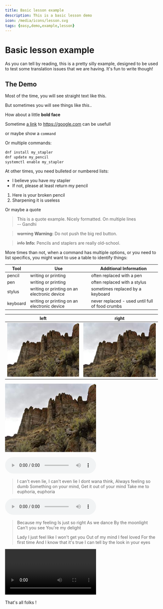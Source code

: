 ```yaml
---
title: Basic lesson example
description: This is a basic lesson demo
icon: /media/icons/lesson.svg
tags: {easy,demo,example,lesson}
---
```


# Basic lesson example

As you can tell by reading, this is a pretty silly example, designed to be used to test some translation issues that we are having. It's fun to write though!

## The Demo

Most of the time, you will see straight text like this.

But sometimes you will see things like _this_..

How about a little **bold face**

Sometime [a link](https://google.com) to https://google.com can be usefull

or maybe show a `command`

Or multiple commands:

```
dnf install my_stapler
dnf update my_pencil
systemctl enable my_stapler
```

At other times, you need bulleted or numbered lists:

- I believe you have my stapler
- If not, please at least return my pencil

1. Here is your broken pencil
2. Sharpening it is useless

Or maybe a quote

> This is a quote example. Nicely formatted.
> On multiple lines  
> -- Gandhi

> ~~warning~~ **Warning:** Do not push the big red button.

> ~~info~~ **Info:** Pencils and staplers are really old-school.

More times than not, when a command has multiple options, or you need to list specifics, you might want to use a table to identify things:

|  Tool    |   Use               |   Additional Information                                  |
|----------|---------------------|-----------------------------------------------------------|
| pencil   | writing or printing | often replaced with a pen                                 |
| pen      | writing or printing | often replaced with a stylus                              |
| stylus   | writing or printing on an electronic device | sometimes replaced by a keyboard  |
| keyboard | writing or printing on an electronic device | never replaced - used until full of food crumbs |



|  left    |  right   |
|----------|----------|
| ![image label](/media/test.jpg)   | ![image label](/media/test.jpg)  |

![image label](/media/test.jpg)

![Destiny Rogers - Euphoria](https://cdns-preview-1.dzcdn.net/stream/c-113e128007e3c0a3040b80039717cac7-5.mp3)

> I can't even lie, I can't even lie
> I dont wana think, Always feeling so dumb
> Something on your mind, Get it out of your mind
> Take me to euphoria, euphoria

![Modjo - Lady](https://cdns-preview-3.dzcdn.net/stream/c-3ae408da9e670b3c0bfa4eb026b2d5e4-3.mp3)

> Because my feeling Is just so right
> As we dance By the moonlight Can't you see You're my delight
> 
> Lady I just feel like I won't get you Out of my mind I feel loved For the first time
> And I know that it's true I can tell by the look in your eyes


![movie label](https://interactive-examples.mdn.mozilla.net/media/cc0-videos/flower.webm)

That's all folks !